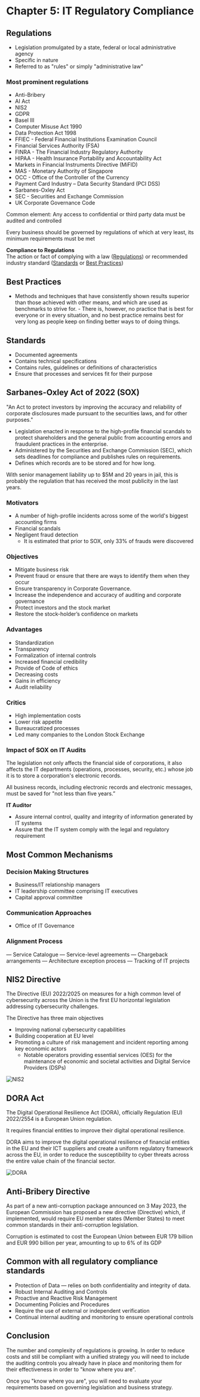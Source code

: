# Chapter 5: IT Regulatory Compliance

## Regulations

- Legislation promulgated by a state, federal or local administrative agency
- Specific in nature
- Referred to as "rules" or simply "administrative law"

### Most prominent regulations

- Anti-Bribery
- AI Act
- NIS2
- GDPR
- Basel III
- Computer Misuse Act 1990
- Data Protection Act 1998
- FFIEC - Federal Financial Institutions Examination Council
- Financial Services Authority (FSA)
- FINRA - The Financial Industry Regulatory Authority
- HIPAA - Health Insurance Portability and Accountability Act
- Markets in Financial Instruments Directive (MiFID)
- MAS - Monetary Authority of Singapore
- OCC - Office of the Controller of the Currency
- Payment Card Industry – Data Security Standard (PCI DSS)
- Sarbanes-Oxley Act
- SEC - Securities and Exchange Commission
- UK Corporate Governance Code

Common element: Any access to confidential or third party data must be audited and controlled

Every business should be governed by regulations of which at very least, its minimum requirements must be met

**Compliance to Regulations**  
The action or fact of complying with a law ([Regulations](#regulations)) or recommended industry standard ([Standards](#standards) or [Best Practices](#best-practices))

## Best Practices

- Methods and techniques that have consistently shown results superior than those achieved with other means, and which are used as benchmarks to strive for. - There is, however, no practice that is best for everyone or in every situation, and no best practice remains best for very long as people keep on finding better ways to of doing things.

## Standards

- Documented agreements
- Contains technical specifications
- Contains rules, guidelines or definitions of characteristics
- Ensure that processes and services fit for their purpose

## Sarbanes-Oxley Act of 2022 (SOX)

"An Act to protect investors by improving the accuracy and reliability of corporate disclosures made pursuant to the securities laws, and for other purposes."

- Legislation enacted in response to the high-profile financial scandals to protect shareholders and the general public from accounting errors and fraudulent practices in the enterprise.
- Administered by the Securities and Exchange Commission (SEC), which sets deadlines for compliance and publishes rules on requirements.
- Defines which records are to be stored and for how long.

With senior management liability up to $5M and 20 years in jail, this is probably the regulation that has received the most publicity in the last years.

### Motivators

- A number of high-profile incidents across some of the world's biggest accounting firms
- Financial scandals
- Negligent fraud detection
  - It is estimated that prior to SOX, only 33% of frauds were discovered

### Objectives

- Mitigate business risk
- Prevent fraud or ensure that there are ways to identify them when they occur
- Ensure transparency in Corporate Governance.
- Increase the independence and accuracy of auditing and corporate governance
- Protect investors and the stock market
- Restore the stock-holder’s confidence on markets

### Advantages

- Standardization
- Transparency
- Formalization of internal controls
- Increased financial credibility
- Provide of Code of ethics
- Decreasing costs
- Gains in efficiency
- Audit reliability

### Critics

- High implementation costs
- Lower risk appetite
- Bureaucratized processes
- Led many companies to the London Stock Exchange

### Impact of SOX on IT Audits

The legislation not only affects the financial side of corporations, it also affects the IT departments (operations, processes, security, etc.) whose job it is to store a corporation's electronic records.

All business records, including electronic records and electronic messages, must be saved for "not less than five years.”

**IT Auditor**

- Assure internal control, quality and integrity of information generated by IT systems
- Assure that the IT system comply with the legal and regulatory requirement

## Most Common Mechanisms

### Decision Making Structures

- Business/IT relationship managers
- IT leadership committee comprising IT executives
- Capital approval committee

### Communication Approaches

- Office of IT Governance

### Alignment Process

— Service Catalogue
— Service-level agreements
— Chargeback arrangements
— Architecture exception process
— Tracking of IT projects

## NIS2 Directive

The Directive (EU) 2022/2025 on measures for a high common level of cybersecurity across the Union is the first EU horizontal legislation addressing cybersecurity challenges.

The Directive has three main objectives

- Improving national cybersecurity capabilities
- Building cooperation at EU level
- Promoting a culture of risk management and incident reporting among key economic actors
  - Notable operators providing essential services (OES) for the maintenance of economic and societal activities and Digital Service Providers (DSPs)

![NIS2](NIS2.png)

## DORA Act

The Digital Operational Resilience Act (DORA), officially Regulation (EU) 2022/2554 is a European Union regulation.

It requires financial entities to improve their digital operational resilience.

DORA aims to improve the digital operational resilience of financial entities in the EU and their ICT suppliers and create a uniform regulatory framework across the EU, in order to reduce the susceptibility to cyber threats across the entire value chain of the financial sector.

![DORA](DORA.png)

## Anti-Bribery Directive

As part of a new anti-corruption package announced on 3 May 2023, the European Commission has proposed a new directive (Directive) which, if implemented, would require EU member states (Member States) to meet common standards in their anti-corruption legislation.

Corruption is estimated to cost the European Union between EUR 179 billion and EUR 990 billion per year, amounting to up to 6% of its GDP

## Common with all regulatory compliance standards

- Protection of Data — relies on both confidentiality and integrity of data.
- Robust Internal Auditing and Controls
- Proactive and Reactive Risk Management
- Documenting Policies and Procedures
- Require the use of external or independent verification
- Continual internal auditing and monitoring to ensure operational controls

## Conclusion

The number and complexity of regulations is growing. In order to reduce costs and still be compliant with a unified strategy you will need to include the auditing controls you already have in place and monitoring them for their effectiveness in order to "know where you are".

Once you "know where you are", you will need to evaluate your requirements based on governing legislation and business strategy.
